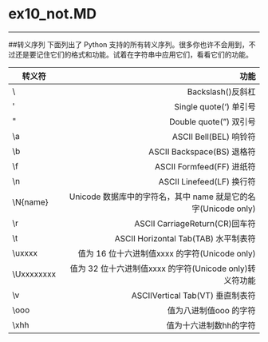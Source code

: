 # ex10_not.MD

------
##转义序列
下面列出了 Python 支持的所有转义序列。很多你也许不会用到，不过还是要记住它们的格式和功能。试着在字符串中应用它们，看看它们的功能。

|转义符       |功能     |
|--------   |-----:|
|\\ |Backslash()反斜杠|
|\' |Single quote(‘) 单引号|
|\" |Double quote(”) 双引号|
|\a |ASCII Bell(BEL) 响铃符|
|\b |ASCII Backspace(BS) 退格符|
|\f |ASCII Formfeed(FF) 进纸符|
|\n |ASCII Linefeed(LF) 换行符|
|\N{name} |Unicode 数据库中的字符名，其中 name 就是它的名字(Unicode only)|
|\r |ASCII CarriageReturn(CR)回车符|
|\t |ASCII Horizontal Tab(TAB) 水平制表符|
|\uxxxx |值为 16 位十六进制值xxxx 的字符(Unicode only)|
|\Uxxxxxxxx |值为 32 位十六进制值xxxx 的字符(Unicode only)转义符功能|
|\v |ASCIIVertical Tab(VT) 垂直制表符|
|\ooo |值为八进制值ooo 的字符|
|\xhh |值为十六进制数hh的字符|